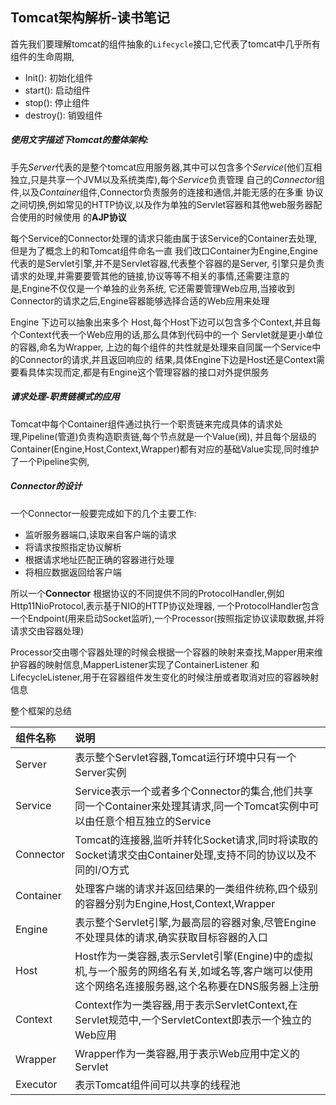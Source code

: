 ## Tomcat架构解析-读书笔记

首先我们要理解tomcat的组件抽象的`Lifecycle`接口,它代表了tomcat中几乎所有组件的生命周期,

- Init(): 初始化组件
- start(): 启动组件
- stop(): 停止组件
- destroy(): 销毁组件

##### 使用文字描述下tomcat的整体架构:

手先*Server*代表的是整个tomcat应用服务器,其中可以包含多个*Service*(他们互相独立,只是共享一个JVM以及系统类库),每个*Service*负责管理
自己的*Connector*组件,以及*Container*组件,Connector负责服务的连接和通信,并能无感的在多重
协议之间切换,例如常见的HTTP协议,以及作为单独的Servlet容器和其他web服务器配合使用的时候使用
的**AJP协议**

每个Service的Connector处理的请求只能由属于该Service的Container去处理,但是为了概念上的和Tomcat组件命名一直
我们改口Container为Engine,Engine代表的是Servlet引擎,并不是Servlet容器,代表整个容器的是Server,
引擎只是负责请求的处理,并需要要管其他的链接,协议等等不相关的事情,还需要注意的是,Engine不仅仅是一个单独的业务系统,
它还需要管理Web应用,当接收到Connector的请求之后,Engine容器能够选择合适的Web应用来处理

Engine 下边可以抽象出来多个 Host,每个Host下边可以包含多个Context,并且每个Context代表一个Web应用的话,那么具体到代码中的一个
Servlet就是更小单位的容器,命名为Wrapper, 上边的每个组件的共性就是处理来自同属一个Service中的Connector的请求,并且返回响应的
结果,具体Engine下边是Host还是Context需要看具体实现而定,都是有Engine这个管理容器的接口对外提供服务

##### 请求处理-职责链模式的应用

Tomcat中每个Container组件通过执行一个职责链来完成具体的请求处理,Pipeline(管道)负责构造职责链,每个节点就是一个Value(阀),
并且每个层级的Container(Engine,Host,Context,Wrapper)都有对应的基础Value实现,同时维护了一个Pipeline实例,

##### Connector的设计

一个Connector一般要完成如下的几个主要工作:

- 监听服务器端口,读取来自客户端的请求
- 将请求按照指定协议解析
- 根据请求地址匹配正确的容器进行处理
- 将相应数据返回给客户端

所以一个**Connector** 根据协议的不同提供不同的ProtocolHandler,例如Http11NioProtocol,表示基于NIO的HTTP协议处理器,
一个ProtocolHandler包含一个Endpoint(用来启动Socket监听),一个Processor(按照指定协议读取数据,并将请求交由容器处理)

Processor交由哪个容器处理的时候会根据一个容器的映射来查找,Mapper用来维护容器的映射信息,MapperListener实现了ContainerListener
和LifecycleListener,用于在容器组件发生变化的时候注册或者取消对应的容器映射信息

整个框架的总结

| 组件名称 | 说明 |
| :---- | :---- |
| Server |  表示整个Servlet容器,Tomcat运行环境中只有一个Server实例 |
| Service | Service表示一个或者多个Connector的集合,他们共享同一个Container来处理其请求,同一个Tomcat实例中可以由任意个相互独立的Service |
| Connector | Tomcat的连接器,监听并转化Socket请求,同时将读取的Socket请求交由Container处理,支持不同的协议以及不同的I/O方式|
| Container | 处理客户端的请求并返回结果的一类组件统称,四个级别的容器分别为Engine,Host,Context,Wrapper |
| Engine| 表示整个Servlet引擎,为最高层的容器对象,尽管Engine不处理具体的请求,确实获取目标容器的入口 |
| Host | Host作为一类容器,表示Servlet引擎(Engine)中的虚拟机,与一个服务的网络名有关,如域名等,客户端可以使用这个网络名连接服务器,这个名称要在DNS服务器上注册|
|Context| Context作为一类容器,用于表示ServletContext,在Servlet规范中,一个ServletContext即表示一个独立的Web应用
| Wrapper| Wrapper作为一类容器,用于表示Web应用中定义的Servlet
| Executor | 表示Tomcat组件间可以共享的线程池|